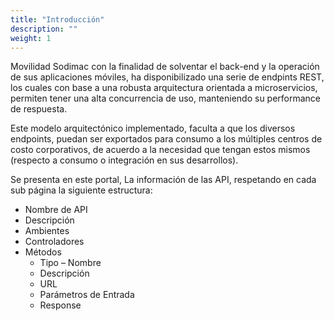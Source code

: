 ```yaml
---
title: "Introducción"
description: ""
weight: 1
---
```


Movilidad Sodimac con la finalidad de solventar el back-end y la operación de sus aplicaciones móviles, ha disponibilizado una serie de endpints REST, los cuales con base a una robusta arquitectura orientada a microservicios, permiten tener una alta concurrencia de uso, manteniendo su performance de respuesta.

Este modelo arquitectónico implementado, faculta a que los diversos endpoints, puedan ser exportados para consumo a los múltiples centros de costo corporativos, de acuerdo a la necesidad que tengan estos mismos (respecto a consumo o integración en sus desarrollos).

Se presenta en este portal, La información de las API, respetando en cada sub página la siguiente estructura:

* Nombre de API
* Descripción
* Ambientes
* Controladores
* Métodos
  * Tipo – Nombre
  * Descripción
  * URL
  * Parámetros de Entrada
  * Response
